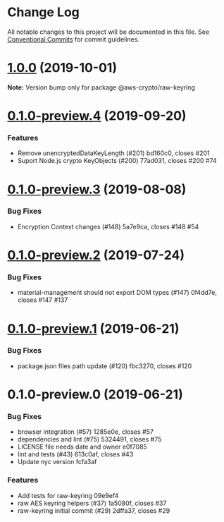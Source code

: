 # Change Log

All notable changes to this project will be documented in this file.
See [Conventional Commits](https://conventionalcommits.org) for commit guidelines.

# [1.0.0](/compare/@aws-crypto/raw-keyring@0.1.0-preview.4...@aws-crypto/raw-keyring@1.0.0) (2019-10-01)

**Note:** Version bump only for package @aws-crypto/raw-keyring





# [0.1.0-preview.4](/compare/@aws-crypto/raw-keyring@0.1.0-preview.3...@aws-crypto/raw-keyring@0.1.0-preview.4) (2019-09-20)


### Features

* Remove unencryptedDataKeyLength (#201) bd160c0, closes #201
* Suport Node.js crypto KeyObjects (#200) 77ad031, closes #200 #74





# [0.1.0-preview.3](/compare/@aws-crypto/raw-keyring@0.1.0-preview.2...@aws-crypto/raw-keyring@0.1.0-preview.3) (2019-08-08)


### Bug Fixes

* Encryption Context changes (#148) 5a7e9ca, closes #148 #54





# [0.1.0-preview.2](/compare/@aws-crypto/raw-keyring@0.1.0-preview.1...@aws-crypto/raw-keyring@0.1.0-preview.2) (2019-07-24)


### Bug Fixes

* material-management should not export DOM types (#147) 0f4dd7e, closes #147 #137





# [0.1.0-preview.1](/compare/@aws-crypto/raw-keyring@0.1.0-preview.0...@aws-crypto/raw-keyring@0.1.0-preview.1) (2019-06-21)


### Bug Fixes

* package.json files path update (#120) fbc3270, closes #120





# 0.1.0-preview.0 (2019-06-21)


### Bug Fixes

* browser integration (#57) 1285e0e, closes #57
* dependencies and lint (#75) 5324491, closes #75
* LICENSE file needs date and owner e0f7085
* lint and tests (#43) 613c0af, closes #43
* Update nyc version fcfa3af


### Features

* Add tests for raw-keyring 09e9ef4
* raw AES keyring helpers (#37) 1a5080f, closes #37
* raw-keyring initial commit (#29) 2dffa37, closes #29
